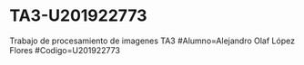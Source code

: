 # TA3-U201922773
 Trabajo de procesamiento de imagenes TA3
#Alumno=Alejandro Olaf López Flores
#Codigo=U201922773
